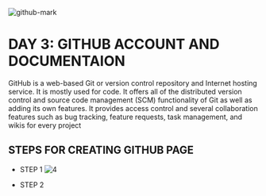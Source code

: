 ![github-mark](https://user-images.githubusercontent.com/32665041/31854341-63eccf6c-b64c-11e7-92dd-8caa83ce2b61.png)
# DAY 3: GITHUB ACCOUNT AND DOCUMENTAION

GitHub is a web-based Git or version control repository and Internet hosting service. It is mostly used for code. It offers all of the distributed version control and source code management (SCM) functionality of Git as well as adding its own features. It provides access control and several collaboration features such as bug tracking, feature requests, task management, and wikis for every project

## STEPS FOR CREATING GITHUB PAGE

* STEP 1
![4](https://user-images.githubusercontent.com/32665041/31854391-1e984e5e-b64d-11e7-8b93-b9cde826b094.png)

* STEP 2
